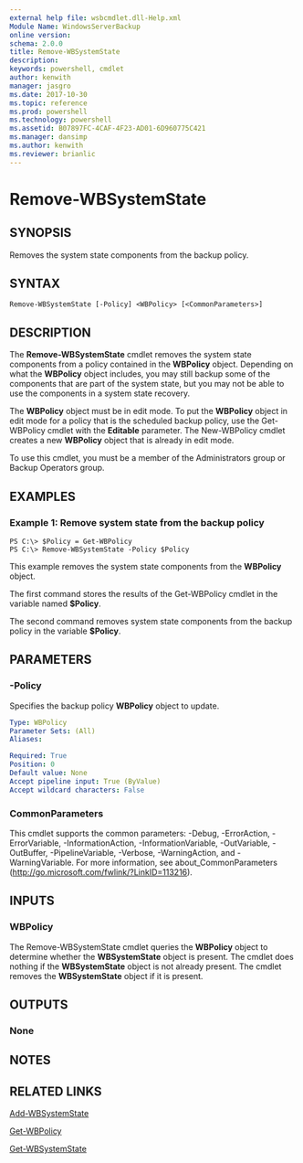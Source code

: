 ```yaml
---
external help file: wsbcmdlet.dll-Help.xml
Module Name: WindowsServerBackup
online version: 
schema: 2.0.0
title: Remove-WBSystemState
description: 
keywords: powershell, cmdlet
author: kenwith
manager: jasgro
ms.date: 2017-10-30
ms.topic: reference
ms.prod: powershell
ms.technology: powershell
ms.assetid: B07897FC-4CAF-4F23-AD01-6D960775C421
ms.manager: dansimp
ms.author: kenwith
ms.reviewer: brianlic
---
```


# Remove-WBSystemState

## SYNOPSIS
Removes the system state components from the backup policy.

## SYNTAX

```
Remove-WBSystemState [-Policy] <WBPolicy> [<CommonParameters>]
```

## DESCRIPTION
The **Remove-WBSystemState** cmdlet removes the system state components from a policy contained in the **WBPolicy** object.
Depending on what the **WBPolicy** object includes, you may still backup some of the components that are part of the system state, but you may not be able to use the components in a system state recovery.

The **WBPolicy** object must be in edit mode.
To put the **WBPolicy** object in edit mode for a policy that is the scheduled backup policy, use the Get-WBPolicy cmdlet with the **Editable** parameter.
The New-WBPolicy cmdlet creates a new **WBPolicy** object that is already in edit mode.

To use this cmdlet, you must be a member of the Administrators group or Backup Operators group.

## EXAMPLES

### Example 1: Remove system state from the backup policy
```
PS C:\> $Policy = Get-WBPolicy
PS C:\> Remove-WBSystemState -Policy $Policy
```

This example removes the system state components from the **WBPolicy** object.

The first command stores the results of the Get-WBPolicy cmdlet in the variable named **$Policy**.

The second command removes system state components from the backup policy in the variable **$Policy**.

## PARAMETERS

### -Policy
Specifies the backup policy **WBPolicy** object to update.

```yaml
Type: WBPolicy
Parameter Sets: (All)
Aliases: 

Required: True
Position: 0
Default value: None
Accept pipeline input: True (ByValue)
Accept wildcard characters: False
```

### CommonParameters
This cmdlet supports the common parameters: -Debug, -ErrorAction, -ErrorVariable, -InformationAction, -InformationVariable, -OutVariable, -OutBuffer, -PipelineVariable, -Verbose, -WarningAction, and -WarningVariable. For more information, see about_CommonParameters (http://go.microsoft.com/fwlink/?LinkID=113216).

## INPUTS

### WBPolicy
The Remove-WBSystemState cmdlet queries the **WBPolicy** object to determine whether the **WBSystemState** object is present.
The cmdlet does nothing if the **WBSystemState** object is not already present.
The cmdlet removes the **WBSystemState** object if it is present.

## OUTPUTS

### None

## NOTES

## RELATED LINKS

[Add-WBSystemState](./Add-WBSystemState.md)

[Get-WBPolicy](./Get-WBPolicy.md)

[Get-WBSystemState](./Get-WBSystemState.md)

